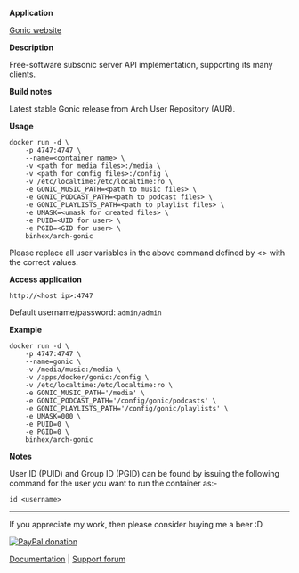 **Application**

[Gonic website](https://github.com/sentriz/gonic)

**Description**

Free-software subsonic server API implementation, supporting its many clients.


**Build notes**

Latest stable Gonic release from Arch User Repository (AUR).

**Usage**
```
docker run -d \
    -p 4747:4747 \
    --name=<container name> \
    -v <path for media files>:/media \
    -v <path for config files>:/config \
    -v /etc/localtime:/etc/localtime:ro \
    -e GONIC_MUSIC_PATH=<path to music files> \
    -e GONIC_PODCAST_PATH=<path to podcast files> \
    -e GONIC_PLAYLISTS_PATH=<path to playlist files> \
    -e UMASK=<umask for created files> \
    -e PUID=<UID for user> \
    -e PGID=<GID for user> \
    binhex/arch-gonic
```

Please replace all user variables in the above command defined by <> with the correct values.

**Access application**

`http://<host ip>:4747`

Default username/password: `admin/admin`

**Example**
```
docker run -d \
    -p 4747:4747 \
    --name=gonic \
    -v /media/music:/media \
    -v /apps/docker/gonic:/config \
    -v /etc/localtime:/etc/localtime:ro \
    -e GONIC_MUSIC_PATH='/media' \
    -e GONIC_PODCAST_PATH='/config/gonic/podcasts' \
    -e GONIC_PLAYLISTS_PATH='/config/gonic/playlists' \
    -e UMASK=000 \
    -e PUID=0 \
    -e PGID=0 \
    binhex/arch-gonic
```

**Notes**

User ID (PUID) and Group ID (PGID) can be found by issuing the following command for the user you want to run the container as:-

```
id <username>
```
___
If you appreciate my work, then please consider buying me a beer  :D

[![PayPal donation](https://www.paypal.com/en_US/i/btn/btn_donate_SM.gif)](https://www.paypal.com/cgi-bin/webscr?cmd=_s-xclick&hosted_button_id=MM5E27UX6AUU4)

[Documentation](https://github.com/binhex/documentation) | [Support forum](https://forums.unraid.nets/topic/64638-support-binhex-nzbhydra2/)
